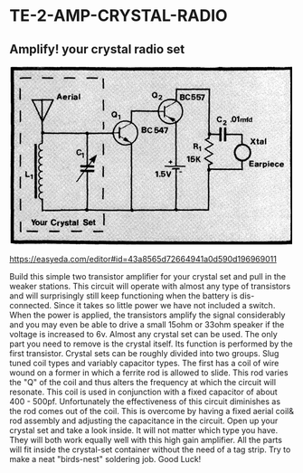 # TE-2-AMP-CRYSTAL-RADIO

## Amplify! your crystal radio set

![](https://github.com/SteveJustin1963/TE-2-45-AMP-CRYSTAL-RADIO/blob/master/cct.png)

https://easyeda.com/editor#id=43a8565d72664941a0d590d196969011

Build this simple two transistor amplifier for your crystal set and pull in the weaker stations. This circuit will operate with almost any type of transistors and will surprisingly still keep functioning when the battery is dis-connected. Since it takes so little power we have not included a switch. When the power is applied, the transistors amplify the signal considerably and you may even be able to drive a small 15ohm or 33ohm speaker if the voltage is increased to 6v.  Almost any crystal set can be used. The only part you need to remove is the crystal itself. Its function is performed by the first transistor. Crystal sets can be roughly divided into two groups. Slug tuned coil types and variably capacitor types. The first has a coil of wire wound on a former in which a ferrite rod is allowed to slide. This rod varies the "Q" of the coil and thus alters the frequency at which the circuit will resonate. This coil is used in conjunction with a fixed capacitor of about 400 - 500pf. Unfortunately the effectiveness of this circuit diminishes as the rod comes out of the coil. This is overcome by having a fixed aerial coil& rod assembly and adjusting the capacitance in the circuit. Open up your crystal set and take a look inside. It will not matter which type you have. They will both work equally well with this high gain amplifier. All the parts will fit inside the crystal-set container without the need of a tag strip. Try to make a neat "birds-nest" soldering job. Good Luck!
